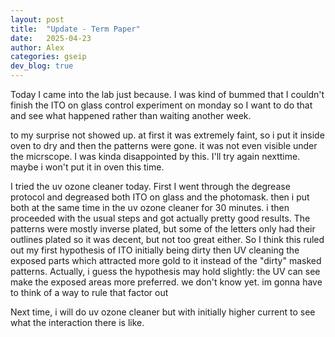 ```yaml
---
layout: post
title:  "Update - Term Paper"
date:   2025-04-23
author: Alex
categories: gseip
dev_blog: true
---
```


Today I came into the lab just because. I was kind of bummed that I couldn't finish the ITO on glass control experiment on monday so I want to do that and see what happened rather than waiting another week. 

to my surprise not showed up. at first it was extremely faint, so i put it inside oven to dry and then the patterns were gone. it was not even visible under the micrscope. I was kinda disappointed by this. I'll try again nexttime. maybe i won't put it in oven this time. 

I tried the uv ozone cleaner today. First I went through the degrease protocol and degreased both ITO on glass and the photomask. then i put both at the same time in the uv ozone cleaner for 30 minutes. i then proceeded with the usual steps and got actually pretty good results. The patterns were mostly inverse plated, but some of the letters only had their outlines plated so it was decent, but not too great either. So I think this ruled out my first hypothesis of ITO initially being dirty then UV cleaning the exposed parts which attracted more gold to it instead of the "dirty" masked patterns. Actually, i guess the hypothesis may hold slightly: the UV can see make the exposed areas more preferred. we don't know yet. im gonna have to think of a way to rule that factor out

Next time, i will do uv ozone cleaner but with initially higher current to see what the interaction there is like. 